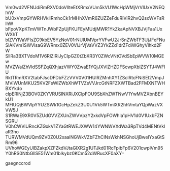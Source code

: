 Vm0wd2VFNUdiRmRXV0doVllteEtXRmxVUm5kVU1WcHpWMjVrVlUxV2NEQlVW
bU0xVmpGYWRHVkliRmhoCk1rMHhXVmR6ZUZZeFduRlViR2hvQ2sxWVFsRlhW
bFpoVXpKTmVWTnJWbFZpUjFKUFEyMUdjMWR1YkZkaApNVXBJVjFaa1UxWXhT
blZVYlVaVFlsZG9kbEV5YzNoV01rNUlUMVprYVFwU2JrSnZWbTF3UjJFeFNu
SlAKVm1SWVlsaG9WRmx0ZEV0VlJrVjVaVVZ3YkZZd1drZFdiWGhyVlhkd2FW
SllRa3BXTVdoM1V6RlZlRlJyClpGZ0tZbXR3Y0ZWcVNtOVdSbEpWVW10MGEw
MVZWalZhVldSSFZqQXhjazVWY0ZwaE1YQjJXVlZHZDFScwpXblZSYTJ4WFlU
RktTRmRXV2tabFJscDFDbFZzVVV0V01HUlRZMnhXY1ZSclRtcFNiSEI2VmpJ
MVlWUnMKU25KV2FsWlZWbXhWTVZsVVJrcGtNRFZXWTBad2FFMXNTWHBXYkdo
clpERlNjZ3BOV0ZKYVRUSlNXRlJXClpFOU9SbXhZWTNwV1YwMVZXbnBEYkU1
MFlUQjBWVlpYYUZSWk1GcHpZekZ3U0U1Vk5WTmlXR2hhVmtaYQpWazVXVW5J
S1RWaE9XR0V5ZUdGVVZXUnZWVVpzY2xkdVpFOWhla1pHV1d0V1UxbFZNSGRU
V0hCWVlURncKZGxkV1ZYaGtRWEJXWW14YWNWVXdWa3RpTVd4MENtVklaR3ho
TURWMVdUQm9ZV0Z0U2xaalNGWkVZbFZhClNsWkhNSGhoUjBwelYxaGtSRm96
UVhoWGEyUlBZakpXZFZkdVJtaGlXR2g1UTJkd01RcFpibFp6V201cwplVm95
Y0hRS0NtbGllSE51Wm01blkybz0KCm52dWRucXF0aXY=

gaegnccrod